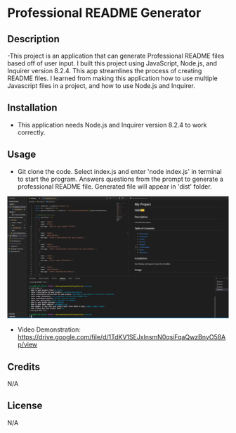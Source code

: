 # Professional README Generator

## Description
-This project is an application that can generate Professional README files based off of user input.
I built this project using JavaScript, Node.js, and Inquirer version 8.2.4.
This app streamlines the process of creating README files.
I learned from making this application how to use multiple Javascript files in a project, and how to use Node.js and Inquirer.

## Installation
- This application needs Node.js and Inquirer version 8.2.4 to work correctly.
## Usage
- Git clone the code. Select index.js and enter 'node index.js' in terminal to start the program. Answers questions from the prompt to generate a professional README file. Generated file will appear in 'dist' folder.

![Screenshot](./Develop/assets/images/screenshot.png)


- Video Demonstration: https://drive.google.com/file/d/1TdKV1SEJxlnsmN0qsiFqaQwzBnyO58Ap/view

## Credits
N/A

## License
N/A
